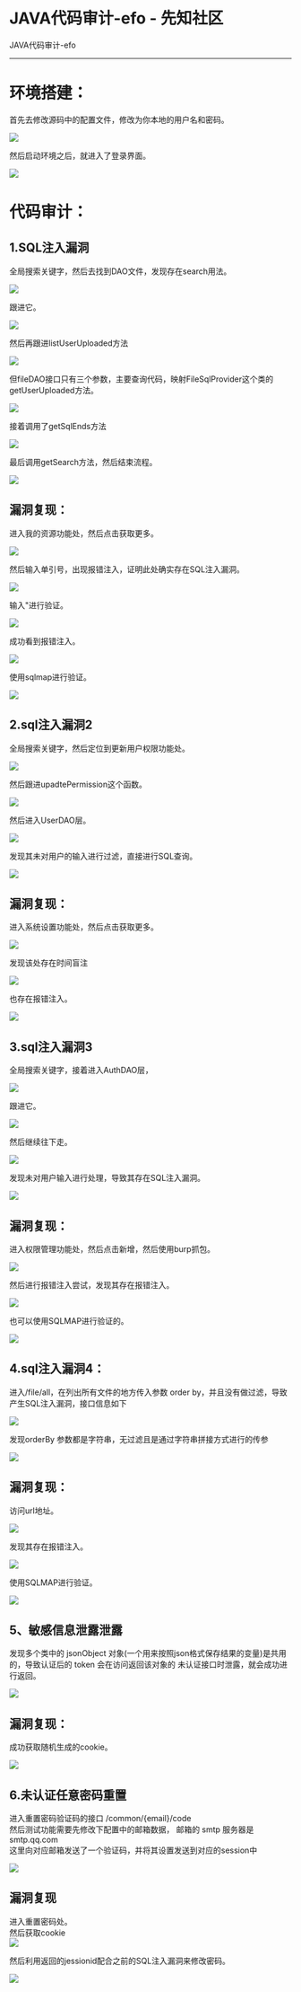 

# JAVA代码审计-efo - 先知社区

JAVA代码审计-efo

- - -

# 环境搭建：

首先去修改源码中的配置文件，修改为你本地的用户名和密码。

[![](assets/1701678538-fc6fbf5f57e91bfd306c1979e32091fd.png)](https://xzfile.aliyuncs.com/media/upload/picture/20231129144703-1ab7f9f0-8e83-1.png)

然后启动环境之后，就进入了登录界面。

[![](assets/1701678538-8fb1a0f7d5b688858af3d5755c426ec2.png)](https://xzfile.aliyuncs.com/media/upload/picture/20231129144713-209e8866-8e83-1.png)

# 代码审计：

## 1.SQL注入漏洞

全局搜索关键字，然后去找到DAO⽂件，发现存在search用法。

[![](assets/1701678538-ec4e1b4662fe655ff93cfb3248c52f7f.png)](https://xzfile.aliyuncs.com/media/upload/picture/20231129144726-28936bae-8e83-1.png)

跟进它。

[![](assets/1701678538-642db5cca3f32ac90ee2cb447be6a994.png)](https://xzfile.aliyuncs.com/media/upload/picture/20231129144735-2d88eaf8-8e83-1.png)

然后再跟进listUserUploaded⽅法

[![](assets/1701678538-f999d88d8d2a4aeebd8b2a8233cbea6b.png)](https://xzfile.aliyuncs.com/media/upload/picture/20231129144742-32069e18-8e83-1.png)

但fileDAO接⼝只有三个参数，主要查询代码，映射FileSqlProvider这个类的getUserUploaded⽅法。

[![](assets/1701678538-e48fffeb78af6581decfe80e2649115d.png)](https://xzfile.aliyuncs.com/media/upload/picture/20231129144755-39df909a-8e83-1.png)

接着调⽤了getSqlEnds⽅法

[![](assets/1701678538-3425f76409a74a4433f1f4862f68b585.png)](https://xzfile.aliyuncs.com/media/upload/picture/20231129144808-4156eb0c-8e83-1.png)

最后调⽤getSearch⽅法，然后结束流程。

[![](assets/1701678538-2a5b1a764aec24a05ff41cb15b13f4dc.png)](https://xzfile.aliyuncs.com/media/upload/picture/20231129144817-46987248-8e83-1.png)

## 漏洞复现：

进入我的资源功能处，然后点击获取更多。

[![](assets/1701678538-05aab8f8f2dc5b1e186d21faed4d4401.png)](https://xzfile.aliyuncs.com/media/upload/picture/20231129144839-5415914e-8e83-1.png)

然后输入单引号，出现报错注入，证明此处确实存在SQL注入漏洞。

[![](assets/1701678538-7ced05a164a63ef29908cbe4ce02db04.png)](https://xzfile.aliyuncs.com/media/upload/picture/20231129144847-586f791c-8e83-1.png)

输入"进行验证。

[![](assets/1701678538-7c2a0c7fdfc20407625ae74ac5170a87.png)](https://xzfile.aliyuncs.com/media/upload/picture/20231129144855-5d3a39aa-8e83-1.png)

成功看到报错注入。

[![](assets/1701678538-ddef9e22b7f566e719b925601c5367f8.png)](https://xzfile.aliyuncs.com/media/upload/picture/20231129144902-61678c12-8e83-1.png)

使用sqlmap进行验证。

[![](assets/1701678538-52345c8096e772ac2e55457412714097.png)](https://xzfile.aliyuncs.com/media/upload/picture/20231129144908-6540c84e-8e83-1.png)

## 2.sql注入漏洞2

全局搜索关键字，然后定位到更新用户权限功能处。

[![](assets/1701678538-eab93c9b94ea5ccf270ffa66486829b3.png)](https://xzfile.aliyuncs.com/media/upload/picture/20231129144949-7dd2bb56-8e83-1.png)

然后跟进upadtePermission这个函数。

[![](assets/1701678538-7ef70c966f979e8dcc7019eba94c2fb7.png)](https://xzfile.aliyuncs.com/media/upload/picture/20231129144957-8279f84a-8e83-1.png)

然后进入UserDAO层。

[![](assets/1701678538-42520cba545441e499bbf764deeb9c27.png)](https://xzfile.aliyuncs.com/media/upload/picture/20231129145004-86c24650-8e83-1.png)

发现其未对用户的输入进行过滤，直接进行SQL查询。

[![](assets/1701678538-6e6a21ec3d8978eda9d06d9ff972765d.png)](https://xzfile.aliyuncs.com/media/upload/picture/20231129145048-a0be909a-8e83-1.png)

## 漏洞复现：

进入系统设置功能处，然后点击获取更多。

[![](assets/1701678538-052e443aec31b5e2ac78840f2ada47bf.png)](https://xzfile.aliyuncs.com/media/upload/picture/20231129145057-a655f872-8e83-1.png)

发现该处存在时间盲注

[![](assets/1701678538-e64f976f3c30f37ee67e96cf8860807e.png)](https://xzfile.aliyuncs.com/media/upload/picture/20231129145104-aa8e39ae-8e83-1.png)

也存在报错注入。

[![](assets/1701678538-efa2a771b2dfdb8dc41272d6ef120cda.png)](https://xzfile.aliyuncs.com/media/upload/picture/20231129145113-afab10e2-8e83-1.png)

## 3.sql注入漏洞3

全局搜索关键字，接着进入AuthDAO层，

[![](assets/1701678538-dfd9e50bb16b69c972eb0d9b4efa29f2.png)](https://xzfile.aliyuncs.com/media/upload/picture/20231129145119-b374daa0-8e83-1.png)

跟进它。

[![](assets/1701678538-5b8439a27f992656122d4dfa82024458.png)](https://xzfile.aliyuncs.com/media/upload/picture/20231129145126-b7555564-8e83-1.png)

然后继续往下走。

[![](assets/1701678538-4b26dca386ec43ec5b6ee113842e6534.png)](https://xzfile.aliyuncs.com/media/upload/picture/20231129145133-bb79e84e-8e83-1.png)

发现未对用户输入进行处理，导致其存在SQL注入漏洞。

[![](assets/1701678538-966cf2aa67ce8cef4a5bf0c2bc3f0647.png)](https://xzfile.aliyuncs.com/media/upload/picture/20231129145142-c0fbd174-8e83-1.png)

## 漏洞复现：

进入权限管理功能处，然后点击新增，然后使用burp抓包。

[![](assets/1701678538-2fa4185e695b80465b7ffaa71470f5f9.png)](https://xzfile.aliyuncs.com/media/upload/picture/20231129145148-c44ed8c6-8e83-1.png)

然后进行报错注入尝试，发现其存在报错注入。

[![](assets/1701678538-a5c9baaed227cc7356e4e78915122c9e.png)](https://xzfile.aliyuncs.com/media/upload/picture/20231129145154-c84ff6a8-8e83-1.png)

也可以使用SQLMAP进行验证的。

[![](assets/1701678538-42a5cee6314f15b0791488aa0b15655f.png)](https://xzfile.aliyuncs.com/media/upload/picture/20231129145202-cceaac1c-8e83-1.png)

## 4.sql注入漏洞4：

进入/file/all，在列出所有文件的地方传入参数 order by，并且没有做过滤，导致产生SQL注入漏洞，接口信息如下

[![](assets/1701678538-4bfb5b6beed70028016b8ceb24647d49.png)](https://xzfile.aliyuncs.com/media/upload/picture/20231129145216-d54379b6-8e83-1.png)

发现orderBy 参数都是字符串，无过滤且是通过字符串拼接方式进行的传参

[![](assets/1701678538-d921c3404a8e58cb71a4b1ccd469f41c.png)](https://xzfile.aliyuncs.com/media/upload/picture/20231129145223-d9606bda-8e83-1.png)

## 漏洞复现：

访问url地址。

[![](assets/1701678538-72923bbeda9a4e785581165d638bef7b.png)](https://xzfile.aliyuncs.com/media/upload/picture/20231129145234-e030b74e-8e83-1.png)

发现其存在报错注入。

[![](assets/1701678538-4b23b7446cfe595bb1e76e3a39cd140e.png)](https://xzfile.aliyuncs.com/media/upload/picture/20231129145241-e452af58-8e83-1.png)

使用SQLMAP进行验证。

[![](assets/1701678538-7fe1dcc6ca2ca3d718607ec7cdf9bb4f.png)](https://xzfile.aliyuncs.com/media/upload/picture/20231129145250-e977bf50-8e83-1.png)

## 5、敏感信息泄露泄露

发现多个类中的 jsonObject 对象(一个用来按照json格式保存结果的变量)是共用的，导致认证后的 token 会在访问返回该对象的 未认证接口时泄露，就会成功进行返回。

[![](assets/1701678538-354f5b92ff8811f510c9d61366cc8bbe.png)](https://xzfile.aliyuncs.com/media/upload/picture/20231129145259-ef205f34-8e83-1.png)

## 漏洞复现：

成功获取随机生成的cookie。

[![](assets/1701678538-012302f5a6f1c35df12e9d023539455c.png)](https://xzfile.aliyuncs.com/media/upload/picture/20231129145309-f4f5e1e0-8e83-1.png)

## 6.未认证任意密码重置

进入重置密码验证码的接口 /common/{email}/code  
然后测试功能需要先修改下配置中的邮箱数据， 邮箱的 smtp 服务器是 smtp.qq.com  
这里向对应邮箱发送了一个验证码，并将其设置发送到对应的session中

[![](assets/1701678538-6b8f9d2e6a8686dbcaf3b745c44333c6.png)](https://xzfile.aliyuncs.com/media/upload/picture/20231129145317-f9ac5930-8e83-1.png)

## 漏洞复现

进入重置密码处。  
然后获取cookie  
[![](assets/1701678538-1f42431b3f6f2c51e090bb3fdd33e49b.png)](https://xzfile.aliyuncs.com/media/upload/picture/20231129145327-ffa91a58-8e83-1.png)

然后利用返回的jessionid配合之前的SQL注入漏洞来修改密码。

[![](assets/1701678538-4917b4b49814d15a49f22df4a1aa45db.png)](https://xzfile.aliyuncs.com/media/upload/picture/20231129145336-04fe5ed2-8e84-1.png)
